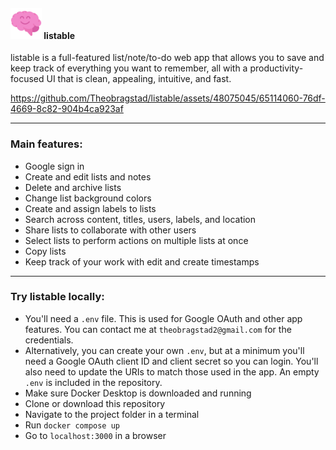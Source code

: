 #### <img src="resources/img/brain.png" width="50px"/> listable

listable is a full-featured list/note/to-do web app that allows you to save and keep track of everything you want to remember, all with a productivity-focused UI that is clean, appealing, intuitive, and fast.

https://github.com/Theobragstad/listable/assets/48075045/65114060-76df-4669-8c82-904b4ca923af


___
### Main features:  
- Google sign in
- Create and edit lists and notes
- Delete and archive lists
- Change list background colors
- Create and assign labels to lists
- Search across content, titles, users, labels, and location
- Share lists to collaborate with other users
- Select lists to perform actions on multiple lists at once
- Copy lists
- Keep track of your work with edit and create timestamps
___
### Try listable locally:  
- You'll need a `.env` file. This is used for Google OAuth and other app features. You can contact me at `theobragstad2@gmail.com` for the credentials.
-   Alternatively, you can create your own `.env`, but at a minimum you'll need a Google OAuth client ID and client secret so you can login. You'll also need to update the URIs to match those used in the app. An empty `.env` is included in the repository.
- Make sure Docker Desktop is downloaded and running
- Clone or download this repository
- Navigate to the project folder in a terminal
- Run `docker compose up`
- Go to `localhost:3000` in a browser
